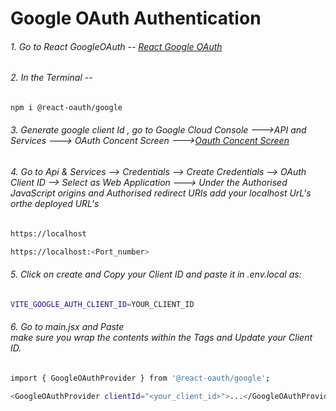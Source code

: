 # Google OAuth Authentication
###### 1. Go to React GoogleOAuth -- [React Google OAuth](https://www.npmjs.com/package/@react-oauth/google)
###### 2. In the Terminal -- 
```bash
npm i @react-oauth/google
```
###### 3. Generate google client Id , go to Google Cloud Console --->API and Services ---> OAuth Concent Screen --->[Oauth Concent Screen](https://console.cloud.google.com/auth/overview?authuser=1&project=trippitron)
###### 4. Go to Api & Services --> Credentials --> Create Credentials --> OAuth Client ID --> Select as Web Application ---> Under the Authorised JavaScript origins and Authorised redirect URIs add your localhost UrL's orthe deployed URL's <br>
```bash
https://localhost
```
```bash
https://localhost:<Port_number>
```
###### 5. Click on create and Copy your Client ID and paste it in .env.local as: <br>
```bash
VITE_GOOGLE_AUTH_CLIENT_ID=YOUR_CLIENT_ID
```
###### 6. Go to main.jsx and Paste <br> make sure you wrap the contents within the Tags and Update your Client ID.
```bash
import { GoogleOAuthProvider } from '@react-oauth/google';

<GoogleOAuthProvider clientId="<your_client_id>">...</GoogleOAuthProvider>;
```
